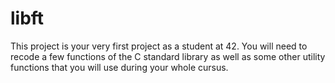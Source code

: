 # libft
  This project is your very first project as a student at 42. You will need to recode a few functions of the C standard library as well as some other utility functions that you will use during your whole cursus.
